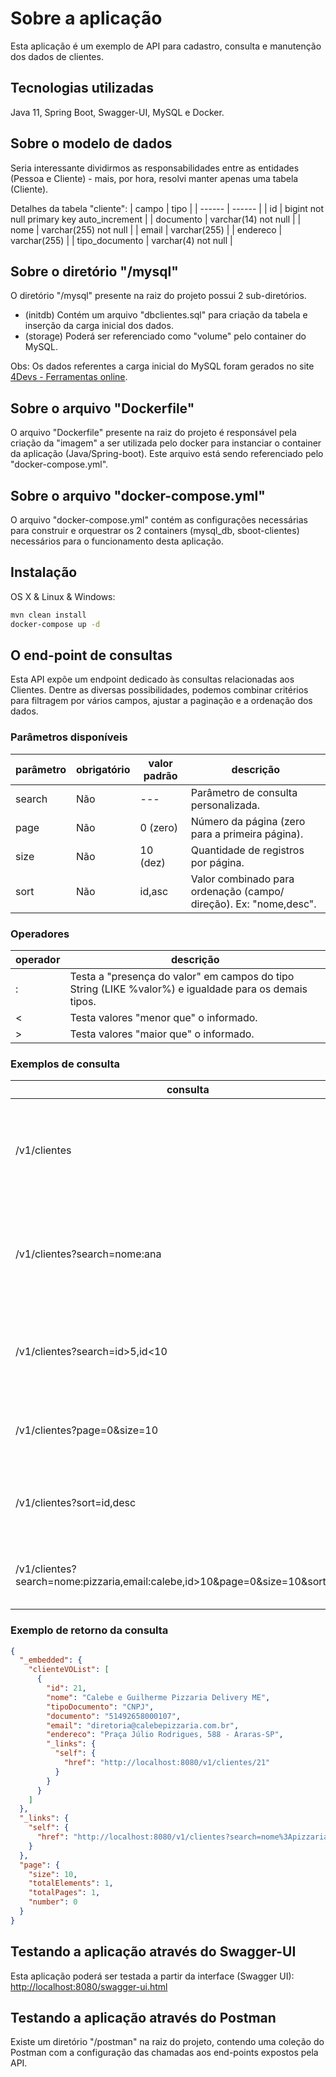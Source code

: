
# Sobre a aplicação
Esta aplicação é um exemplo de API para cadastro, consulta e manutenção dos dados de clientes.


## Tecnologias utilizadas
Java 11, Spring Boot, Swagger-UI, MySQL e Docker.


## Sobre o modelo de dados
Seria interessante dividirmos as responsabilidades entre as entidades (Pessoa e Cliente) - mais, por hora, resolvi manter apenas uma tabela (Cliente).

Detalhes da tabela "cliente":
| campo | tipo |
| ------ | ------ |
| id | bigint not null primary key auto_increment |
| documento | varchar(14) not null |
| nome | varchar(255) not null |
| email | varchar(255) |
| endereco | varchar(255) |
| tipo_documento | varchar(4) not null  |


## Sobre o diretório "/mysql"
O diretório "/mysql" presente na raiz do projeto possui 2 sub-diretórios.
* (initdb) Contém um arquivo "dbclientes.sql" para criação da tabela e inserção da carga inicial dos dados.
* (storage) Poderá ser referenciado como "volume" pelo container do MySQL.

Obs: Os dados referentes a carga inicial do MySQL foram gerados no site [4Devs - Ferramentas online](https://www.4devs.com.br/gerador_de_pessoas).

## Sobre o arquivo "Dockerfile"
O arquivo "Dockerfile" presente na raiz do projeto é responsável pela criação da "imagem" a ser utilizada pelo docker para instanciar o container da aplicação (Java/Spring-boot). Este arquivo está sendo referenciado pelo "docker-compose.yml".


## Sobre o arquivo "docker-compose.yml"
O arquivo "docker-compose.yml" contém as configurações necessárias para construir e orquestrar os 2 containers (mysql_db, sboot-clientes) necessários para o funcionamento desta aplicação.


## Instalação

OS X & Linux & Windows:

```sh
mvn clean install
docker-compose up -d
```

## O end-point de consultas
Esta API expõe um endpoint dedicado às consultas relacionadas aos Clientes. Dentre as diversas possibilidades, podemos combinar critérios para filtragem por vários campos, ajustar a paginação e a ordenação dos dados.

### Parâmetros disponíveis
| parâmetro | obrigatório | valor padrão | descrição |
| ------ | ------ | ------ | ------ |
| search | Não | --- | Parâmetro de consulta personalizada. |
| page | Não | 0 (zero) | Número da página (zero para a primeira página). |
| size | Não | 10 (dez) | Quantidade de registros por página. |
| sort | Não | id,asc | Valor combinado para ordenação (campo/ direção). Ex: "nome,desc". |

### Operadores
| operador | descrição |
| ------ | ------ |
| : | Testa a "presença do valor" em campos do tipo String (LIKE %valor%) e igualdade para os demais tipos. |
| < | Testa valores "menor que" o informado. |
| > | Testa valores "maior que" o informado. |

### Exemplos de consulta
| consulta | descrição |
| ------ | ------ |
| /v1/clientes | Sem critérios de filtragem - Retorna os dados com paginação e ordenação padrão. |
| /v1/clientes?search=nome:ana | Retorna os registros contendo a palavra "ana" em qualquer parte do nome. |
| /v1/clientes?search=id>5,id<10 | Retorna os registros contendo ID maior que 5 (cinco) e menor que 10 (dez). |
| /v1/clientes?page=0&size=10 | Retorna a 1ª página contendo os 10 primeiros registros. |
| /v1/clientes?sort=id,desc | Realiza a ordenação descendente dos registros através do ID. |
| /v1/clientes?search=nome:pizzaria,email:calebe,id>10&page=0&size=10&sort=id,asc | Exemplo de combinação entre filtros, paginação e ordenação. |

### Exemplo de retorno da consulta
```json
{
  "_embedded": {
    "clienteVOList": [
      {
        "id": 21,
        "nome": "Calebe e Guilherme Pizzaria Delivery ME",
        "tipoDocumento": "CNPJ",
        "documento": "51492658000107",
        "email": "diretoria@calebepizzaria.com.br",
        "endereco": "Praça Júlio Rodrigues, 588 - Araras-SP",
        "_links": {
          "self": {
            "href": "http://localhost:8080/v1/clientes/21"
          }
        }
      }
    ]
  },
  "_links": {
    "self": {
      "href": "http://localhost:8080/v1/clientes?search=nome%3Apizzaria&page=0&size=10&sort=id,asc"
    }
  },
  "page": {
    "size": 10,
    "totalElements": 1,
    "totalPages": 1,
    "number": 0
  }
}
```

## Testando a aplicação através do Swagger-UI
Esta aplicação poderá ser testada a partir da interface (Swagger UI): [http://localhost:8080/swagger-ui.html](http://localhost:8080/swagger-ui.html)


## Testando a aplicação através do Postman
Existe um diretório "/postman" na raiz do projeto, contendo uma coleção do Postman com a configuração das chamadas aos end-points expostos pela API.

